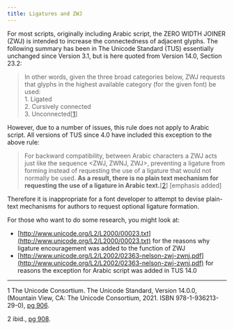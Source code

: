 ```yaml
---
title: Ligatures and ZWJ
---
```


For most scripts, originally including Arabic script, the ZERO WIDTH JOINER (ZWJ) is intended to increase the connectedness of adjacent glyphs. The following summary has been in The Unicode Standard (TUS) essentially unchanged since Version 3.1, but is here quoted from Version 14.0, Section 23.2:

>In other words, given the three broad categories
below, ZWJ requests that glyphs in the highest available category (for the given font) be
used:<br/>
    1. Ligated<br/>
    2. Cursively connected<br/>
    3. Unconnected[[1](#1)]

However, due to a number of issues, this rule does not apply to Arabic script. All versions of TUS since 4.0 have included this exception to the above rule:

>For backward compatibility, between Arabic characters a ZWJ acts just like the sequence <ZWJ, ZWNJ, ZWJ>, preventing a ligature from forming instead of requesting the use of a ligature that would not normally be used. **As a result, there is no plain text mechanism for requesting the use of a ligature in Arabic text.**[[2](#2)] [emphasis added]


Therefore it is inappropriate for a font developer to attempt to devise plain-text mechanisms for authors to request optional ligature formation.

For those who want to do some research, you might look at:

* [http://www.unicode.org/L2/L2000/00023.txt](http://www.unicode.org/L2/L2000/00023.txt) for the reasons why ligature encouragement was added to the function of ZWJ
* [http://www.unicode.org/L2/L2002/02363-nelson-zwj-zwnj.pdf](http://www.unicode.org/L2/L2002/02363-nelson-zwj-zwnj.pdf) for reasons the exception for Arabic script was added in TUS 14.0

----

<a name="1">1</a> The Unicode Consortium. The Unicode Standard, Version 14.0.0, (Mountain View, CA: The Unicode Consortium, 2021. ISBN 978-1-936213-29-0), [pg 906](www.unicode.org/versions/Unicode14.0.0/ch23.pdf#page=9).

<a name="2">2</a> ibid., [pg 908](www.unicode.org/versions/Unicode14.0.0/ch23.pdf#page=11).
